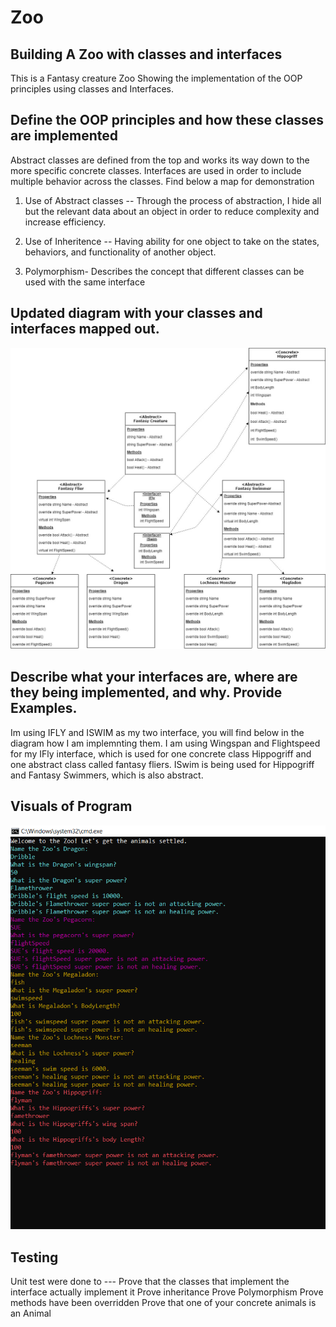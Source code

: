 # Zoo

## Building A Zoo with classes and interfaces
This is a Fantasy creature Zoo Showing the implementation of the OOP principles using classes and Interfaces.

## Define the OOP principles and how these classes are implemented
Abstract classes are defined from the top and works its way down to the more specific concrete classes. Interfaces are used in order to include multiple behavior across the classes. Find below a map for demonstration

1. Use of Abstract classes -- Through the process of abstraction, I hide all but the relevant data about an object in order to reduce complexity and increase efficiency.

2. Use of Inheritence -- Having ability for one object to take on the states, behaviors, and functionality of another object. 

3. Polymorphism- Describes the concept that different classes can be used with the same interface


## Updated diagram with your classes and interfaces mapped out.
![demo](https://github.com/Bigrig72/Zoo/blob/37e645d677ddf30dc5b04d0c49e39fbc334eccd3/Zoo.jpg)

## Describe what your interfaces are, where are they being implemented, and why. Provide Examples.
Im using IFLY and ISWIM as my two interface, you will find below in the diagram how I am implemnting them. I am using Wingspan and Flightspeed for my IFly interface, which is used for one concrete class Hippogriff and one abstract class called fantasy fliers. ISwim is being used for Hippogriff and Fantasy Swimmers, which is also abstract.

## Visuals of Program
![Demo](https://github.com/Bigrig72/Zoo/blob/master/BuildAZoo/assets/Capture.PNG)


## Testing
Unit test were done to ---
Prove that the classes that implement the interface actually implement it
Prove inheritance
Prove Polymorphism
Prove methods have been overridden
Prove that one of your concrete animals is an Animal
